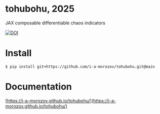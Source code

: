 # tohubohu, 2025

JAX composable differentiable chaos indicators 

[![DOI](https://zenodo.org/badge/951085879.svg)](https://doi.org/10.5281/zenodo.15265931)

# Install

```
$ pip install git+https://github.com/i-a-morozov/tohubohu.git@main
```

# Documentation

[https://i-a-morozov.github.io/tohubohu/](https://i-a-morozov.github.io/tohubohu/)
